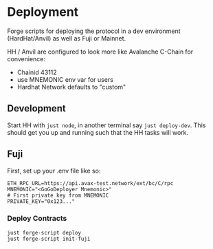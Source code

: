 # Deployment

Forge scripts for deploying the protocol in a dev environment (HardHat/Anvil) as well as Fuji or Mainnet.

HH / Anvil are configured to look more like Avalanche C-Chain for convenience:

- Chainid 43112
- use MNEMONIC env var for users
- Hardhat Network defaults to "custom"

## Development

Start HH with `just node`, in another terminal say `just deploy-dev`. This should get you up and running such that the HH tasks will work.

## Fuji

First, set up your .env file like so:

```
ETH_RPC_URL=https://api.avax-test.network/ext/bc/C/rpc
MNEMONIC="<GoGoDeployer Mnemonic>"
# First private key from MNEMONIC
PRIVATE_KEY="0x123..."
```

### Deploy Contracts

```
just forge-script deploy
just forge-script init-fuji
```
